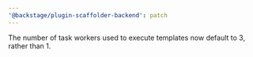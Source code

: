 ```yaml
---
'@backstage/plugin-scaffolder-backend': patch
---
```


The number of task workers used to execute templates now default to 3, rather than 1.
